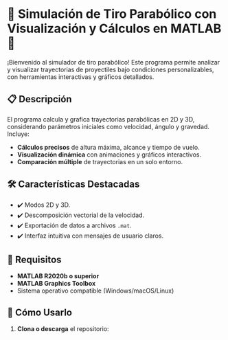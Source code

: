 # 🚀 Simulación de Tiro Parabólico con Visualización y Cálculos en MATLAB 🌌

¡Bienvenido al simulador de tiro parabólico! Este programa permite analizar y visualizar trayectorias de proyectiles bajo condiciones personalizables, con herramientas interactivas y gráficos detallados.

## 📋 Descripción
El programa calcula y grafica trayectorias parabólicas en 2D y 3D, considerando parámetros iniciales como velocidad, ángulo y gravedad. Incluye:
- **Cálculos precisos** de altura máxima, alcance y tiempo de vuelo.
- **Visualización dinámica** con animaciones y gráficos interactivos.
- **Comparación múltiple** de trayectorias en un solo entorno.

## 🛠️ Características Destacadas
- ✔️ Modos 2D y 3D.
- ✔️ Descomposición vectorial de la velocidad.
- ✔️ Exportación de datos a archivos `.mat`.
- ✔️ Interfaz intuitiva con mensajes de usuario claros.

## 📌 Requisitos
- **MATLAB R2020b o superior**
- **MATLAB Graphics Toolbox**
- Sistema operativo compatible (Windows/macOS/Linux)

## 🔧 Cómo Usarlo
1. **Clona o descarga** el repositorio: